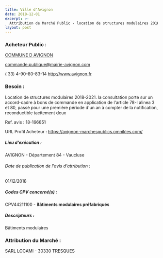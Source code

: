 ```yaml
---
title: Ville d'Avignon
date: 2018-12-01
excerpt: >-
  Attribution de Marché Public - location de structures modulaires 2018-2021
layout: post
---
```


### Acheteur Public : 
<a href="/acheteur-33/siren-218400075"> COMMUNE D AVIGNON</a><br/>



commande.publique@mairie-avignon.com

( 33) 4-90-80-83-14
http://www.avignon.fr
### Besoin :

Location de structures modulaires 2018-2021. la consultation porte sur un accord-cadre à bons de commande en application de l'article 78-I alinea 3 et 80, passé pour une première période d'un an à compter de la notification, reconductible tacitement deux

Ref. avis : 18-166851

URL Profil Acheteur : https://avignon-marchespublics.omnikles.com/

##### Lieu d'exécution :

AVIGNON - Département 84 - Vaucluse

###### Date de publication de l'avis d'attribution : 
01/12/2018

##### Codes CPV concerné(s) :
CPV44211100 - **Bâtiments modulaires préfabriqués** <br/>

##### Descripteurs :
Bâtiments modulaires <br/>

### Attribution du Marché :
SARL LOCAMI -  30330 TRESQUES <br/>
